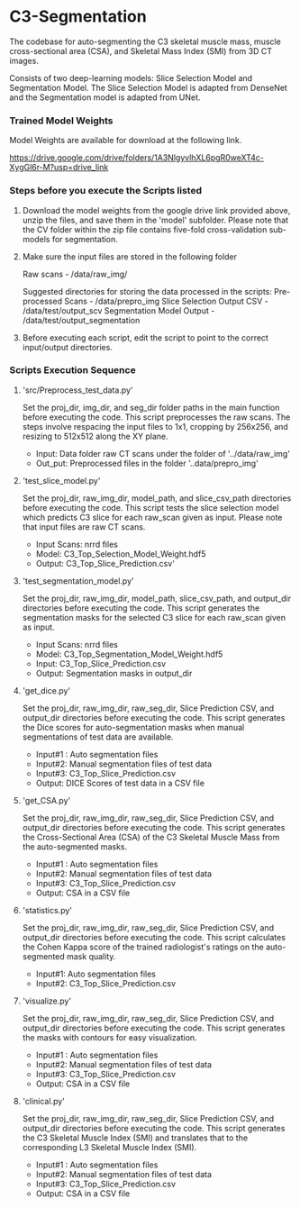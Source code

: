 # C3-Segmentation

The codebase for auto-segmenting the C3 skeletal muscle mass, muscle cross-sectional area (CSA), and Skeletal Mass Index (SMI) from 3D CT images.

Consists of two deep-learning models: Slice Selection Model and Segmentation Model. The Slice Selection Model is adapted from DenseNet and the Segmentation model is adapted from UNet.


### Trained Model Weights 

Model Weights are available for download at the following link.

https://drive.google.com/drive/folders/1A3NlgyvlhXL6pgR0weXT4c-XygGl6r-M?usp=drive_link

### Steps before you execute the Scripts listed 

1. Download the model weights from the google drive link provided above, unzip the files, and save them in the 'model' subfolder. Please note that the CV folder within the zip file contains five-fold cross-validation sub-models for segmentation.

2. Make sure the input files are stored in the following folder

   Raw scans - /data/raw_img/

   Suggested directories for storing the data processed in the scripts:
   Pre-processed Scans - /data/prepro_img
   Slice Selection Output CSV - /data/test/output_scv
   Segmentation Model Output - /data/test/output_segmentation 
  
3. Before executing each script, edit the script to point to the correct input/output directories.
   

### Scripts Execution Sequence

1. 'src/Preprocess_test_data.py'

      Set the proj_dir, img_dir, and seg_dir folder paths in the main function before executing the code.
      This script preprocesses the raw scans. The steps involve respacing the input files to 1x1, cropping by 256x256, and resizing to 512x512 along the XY plane.
      - Input: Data folder raw CT scans under the folder of '../data/raw_img'
      - Out_put: Preprocessed files in the folder '..data/prepro_img'
    
2. 'test_slice_model.py'

      Set the proj_dir, raw_img_dir, model_path, and slice_csv_path directories before executing the code. 
      This script tests the slice selection model which predicts C3 slice for each raw_scan given as input. Please note that input files are raw CT scans. 
      - Input Scans: nrrd files
      - Model: C3_Top_Selection_Model_Weight.hdf5 
      - Output: C3_Top_Slice_Prediction.csv' 


3. 'test_segmentation_model.py'

   	Set the proj_dir, raw_img_dir, model_path, slice_csv_path, and output_dir directories before executing the code. 
	This script generates the segmentation masks for the selected C3 slice for each raw_scan given as input.
   	- Input Scans: nrrd files
 	- Model: C3_Top_Segmentation_Model_Weight.hdf5 
 	- Input: C3_Top_Slice_Prediction.csv
 	- Output: Segmentation masks in output_dir


4. 'get_dice.py'

   	Set the proj_dir, raw_img_dir, raw_seg_dir, Slice Prediction CSV, and output_dir directories before executing the code. 
	This script generates the Dice scores for auto-segmentation masks when manual segmentations of test data are available.
   	- Input#1 : Auto segmentation files
 	- Input#2: Manual segmentation files of test data
 	- Input#3: C3_Top_Slice_Prediction.csv
 	- Output: DICE Scores of test data in a CSV file

5. 'get_CSA.py'

  	Set the proj_dir, raw_img_dir, raw_seg_dir, Slice Prediction CSV, and output_dir directories before executing the code. 
	This script generates the Cross-Sectional Area (CSA) of the C3 Skeletal Muscle Mass from the auto-segmented masks.
   	- Input#1 : Auto segmentation files
 	- Input#2: Manual segmentation files of test data
 	- Input#3: C3_Top_Slice_Prediction.csv
 	- Output: CSA in a CSV file


6. 'statistics.py'

	Set the proj_dir, raw_img_dir, raw_seg_dir, Slice Prediction CSV, and output_dir directories before executing the code. 
	This script calculates the Cohen Kappa score of the trained radiologist's ratings on the auto-segmented mask quality.
   	- Input#1: Auto segmentation files
 	- Input#2: C3_Top_Slice_Prediction.csv
 	  


7. 'visualize.py'

	Set the proj_dir, raw_img_dir, raw_seg_dir, Slice Prediction CSV, and output_dir directories before executing the code. 
	This script generates the masks with contours for easy visualization. 
   	- Input#1 : Auto segmentation files
 	- Input#2: Manual segmentation files of test data
 	- Input#3: C3_Top_Slice_Prediction.csv
 	- Output: CSA in a CSV file


8. 'clinical.py'

	Set the proj_dir, raw_img_dir, raw_seg_dir, Slice Prediction CSV, and output_dir directories before executing the code. 
	This script generates the C3 Skeletal Muscle Index (SMI) and translates that to the corresponding L3 Skeletal Muscle Index (SMI).
   	- Input#1 : Auto segmentation files
 	- Input#2: Manual segmentation files of test data
 	- Input#3: C3_Top_Slice_Prediction.csv
 	- Output: CSA in a CSV file
